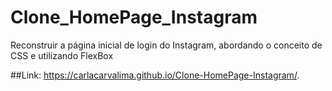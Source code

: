 # Clone_HomePage_Instagram
Reconstruir a página inicial de login do Instagram, abordando o conceito de CSS e utilizando FlexBox

##Link:  https://carlacarvalima.github.io/Clone-HomePage-Instagram/.
